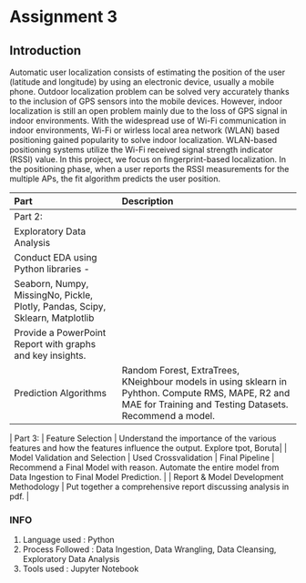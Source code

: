 # Assignment 3

## Introduction

Automatic user localization consists of estimating the position of the user (latitude and longitude) by using an electronic device, usually a mobile phone. Outdoor localization problem can be solved very accurately thanks to the inclusion of GPS sensors into the mobile devices. However, indoor localization is still an open problem mainly due to the loss of GPS signal in indoor environments. With the widespread use of Wi-Fi communication in indoor environments, Wi-Fi or wirless local area network (WLAN) based positioning gained popularity to solve indoor localization.
WLAN-based positioning systems utilize the Wi-Fi received signal strength indicator (RSSI) value. In this project, we focus on fingerprint-based localization. In the positioning phase, when a user reports the RSSI measurements for the multiple APs, the fit algorithm predicts the user position.

| Part | Description |
| :------| :-----------|
| Part 2: 
| Exploratory Data Analysis 
| Conduct EDA using Python libraries - 
| Seaborn, Numpy, MissingNo, Pickle, Plotly, Pandas, Scipy, Sklearn, Matplotlib			
| Provide a PowerPoint Report with graphs and key insights. |
| Prediction Algorithms | Random Forest, ExtraTrees, KNeighbour models in using sklearn in Pyhthon. Compute RMS, MAPE, R2 and MAE for Training and Testing Datasets. Recommend a model. |

| Part 3: 
| Feature Selection | Understand the importance of the various features and how the features influence the output. Explore tpot, Boruta|
| Model Validation and Selection | Used Crossvalidation
| Final Pipeline | Recommend a Final Model with reason. Automate the entire model from Data Ingestion to Final Model Prediction. |
| Report & Model Development Methodology | Put together a comprehensive report discussing analysis in pdf. |

### INFO
1. Language used : Python
2. Process Followed : Data Ingestion, Data Wrangling, Data Cleansing, Exploratory Data Analysis
3. Tools used :  Jupyter Notebook


